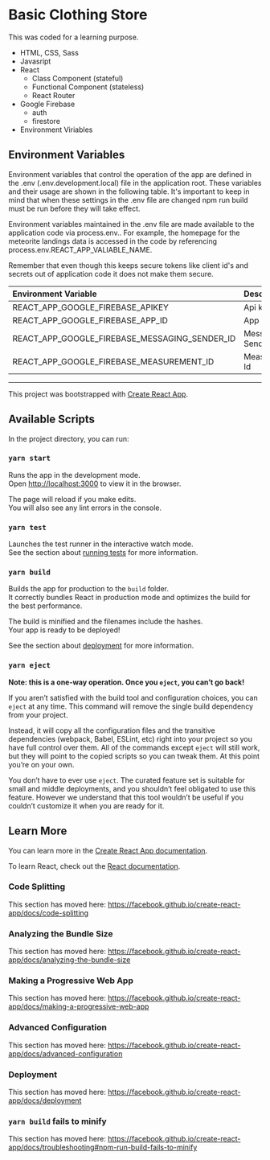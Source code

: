 # Basic Clothing Store

This was coded for a learning purpose.

- HTML, CSS, Sass
- Javasript
- React
  - Class Component (stateful)
  - Functional Component (stateless)
  - React Router
- Google Firebase
  - auth
  - firestore
- Environment Viriables

## Environment Variables

Environment variables that control the operation of the app are defined in the .env (.env.development.local) file in the application root. These variables and their usage are shown in the following table. It's important to keep in mind that when these settings in the .env file are changed npm run build must be run before they will take effect.

Environment variables maintained in the .env file are made available to the application code via process.env.<variable-name>. For example, the homepage for the meteorite landings data is accessed in the code by referencing process.env.REACT_APP_VALIABLE_NAME.

Remember that even though this keeps secure tokens like client id's and secrets out of application code it does not make them secure.

| Environment Variable                          | Description         | Example Setting                           |
| :-------------------------------------------- | :------------------ | :---------------------------------------- |
| REACT_APP_GOOGLE_FIREBASE_APIKEY              | Api key             | kAdkaJdashuNJJNAshbdaksanldkKNAJsnbahbs   |
| REACT_APP_GOOGLE_FIREBASE_APP_ID              | App Id              | 8:762198463253:web:98236gh621037p63t923jh |
| REACT_APP_GOOGLE_FIREBASE_MESSAGING_SENDER_ID | Messaging Sender Id | 76127381754367                            |
| REACT_APP_GOOGLE_FIREBASE_MEASUREMENT_ID      | Measurement Id      | G-JHSADHSAGJHC                            |

---

This project was bootstrapped with [Create React App](https://github.com/facebook/create-react-app).

## Available Scripts

In the project directory, you can run:

### `yarn start`

Runs the app in the development mode.<br />
Open [http://localhost:3000](http://localhost:3000) to view it in the browser.

The page will reload if you make edits.<br />
You will also see any lint errors in the console.

### `yarn test`

Launches the test runner in the interactive watch mode.<br />
See the section about [running tests](https://facebook.github.io/create-react-app/docs/running-tests) for more information.

### `yarn build`

Builds the app for production to the `build` folder.<br />
It correctly bundles React in production mode and optimizes the build for the best performance.

The build is minified and the filenames include the hashes.<br />
Your app is ready to be deployed!

See the section about [deployment](https://facebook.github.io/create-react-app/docs/deployment) for more information.

### `yarn eject`

**Note: this is a one-way operation. Once you `eject`, you can’t go back!**

If you aren’t satisfied with the build tool and configuration choices, you can `eject` at any time. This command will remove the single build dependency from your project.

Instead, it will copy all the configuration files and the transitive dependencies (webpack, Babel, ESLint, etc) right into your project so you have full control over them. All of the commands except `eject` will still work, but they will point to the copied scripts so you can tweak them. At this point you’re on your own.

You don’t have to ever use `eject`. The curated feature set is suitable for small and middle deployments, and you shouldn’t feel obligated to use this feature. However we understand that this tool wouldn’t be useful if you couldn’t customize it when you are ready for it.

## Learn More

You can learn more in the [Create React App documentation](https://facebook.github.io/create-react-app/docs/getting-started).

To learn React, check out the [React documentation](https://reactjs.org/).

### Code Splitting

This section has moved here: https://facebook.github.io/create-react-app/docs/code-splitting

### Analyzing the Bundle Size

This section has moved here: https://facebook.github.io/create-react-app/docs/analyzing-the-bundle-size

### Making a Progressive Web App

This section has moved here: https://facebook.github.io/create-react-app/docs/making-a-progressive-web-app

### Advanced Configuration

This section has moved here: https://facebook.github.io/create-react-app/docs/advanced-configuration

### Deployment

This section has moved here: https://facebook.github.io/create-react-app/docs/deployment

### `yarn build` fails to minify

This section has moved here: https://facebook.github.io/create-react-app/docs/troubleshooting#npm-run-build-fails-to-minify
